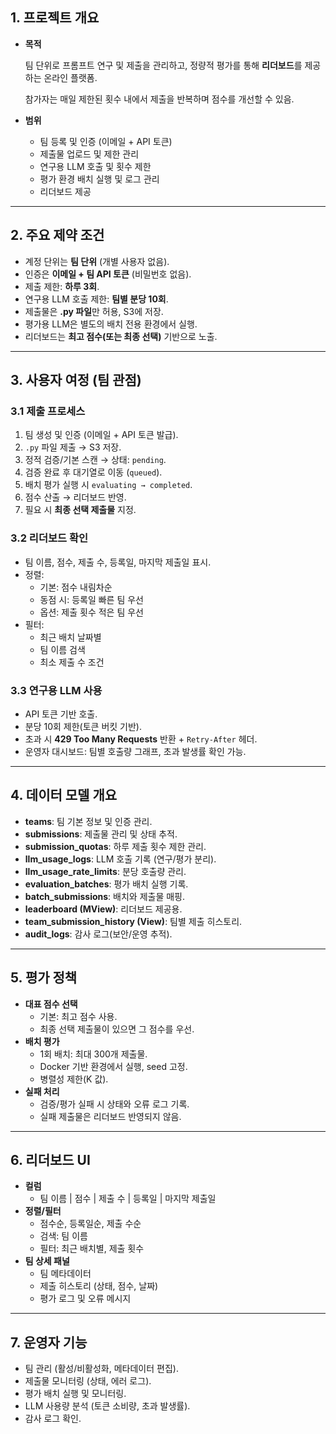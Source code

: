 ## 1. 프로젝트 개요

- **목적**
    
    팀 단위로 프롬프트 연구 및 제출을 관리하고, 정량적 평가를 통해 **리더보드**를 제공하는 온라인 플랫폼.
    
    참가자는 매일 제한된 횟수 내에서 제출을 반복하며 점수를 개선할 수 있음.
    
- **범위**
    - 팀 등록 및 인증 (이메일 + API 토큰)
    - 제출물 업로드 및 제한 관리
    - 연구용 LLM 호출 및 횟수 제한
    - 평가 환경 배치 실행 및 로그 관리
    - 리더보드 제공
---

## 2. 주요 제약 조건

- 계정 단위는 **팀 단위** (개별 사용자 없음).
- 인증은 **이메일 + 팀 API 토큰** (비밀번호 없음).
- 제출 제한: **하루 3회**.
- 연구용 LLM 호출 제한: **팀별 분당 10회**.
- 제출물은 **.py 파일**만 허용, S3에 저장.
- 평가용 LLM은 별도의 배치 전용 환경에서 실행.
- 리더보드는 **최고 점수(또는 최종 선택)** 기반으로 노출.

---

## 3. 사용자 여정 (팀 관점)

### 3.1 제출 프로세스

1. 팀 생성 및 인증 (이메일 + API 토큰 발급).
2. `.py` 파일 제출 → S3 저장.
3. 정적 검증/기본 스캔 → 상태: `pending`.
4. 검증 완료 후 대기열로 이동 (`queued`).
5. 배치 평가 실행 시 `evaluating → completed`.
6. 점수 산출 → 리더보드 반영.
7. 필요 시 **최종 선택 제출물** 지정.

### 3.2 리더보드 확인

- 팀 이름, 점수, 제출 수, 등록일, 마지막 제출일 표시.
- 정렬:
    - 기본: 점수 내림차순
    - 동점 시: 등록일 빠른 팀 우선
    - 옵션: 제출 횟수 적은 팀 우선
- 필터:
    - 최근 배치 날짜별
    - 팀 이름 검색
    - 최소 제출 수 조건

### 3.3 연구용 LLM 사용

- API 토큰 기반 호출.
- 분당 10회 제한(토큰 버킷 기반).
- 초과 시 **429 Too Many Requests** 반환 + `Retry-After` 헤더.
- 운영자 대시보드: 팀별 호출량 그래프, 초과 발생률 확인 가능.

---

## 4. 데이터 모델 개요

- **teams**: 팀 기본 정보 및 인증 관리.
- **submissions**: 제출물 관리 및 상태 추적.
- **submission_quotas**: 하루 제출 횟수 제한 관리.
- **llm_usage_logs**: LLM 호출 기록 (연구/평가 분리).
- **llm_usage_rate_limits**: 분당 호출량 관리.
- **evaluation_batches**: 평가 배치 실행 기록.
- **batch_submissions**: 배치와 제출물 매핑.
- **leaderboard (MView)**: 리더보드 제공용.
- **team_submission_history (View)**: 팀별 제출 히스토리.
- **audit_logs**: 감사 로그(보안/운영 추적).

---

## 5. 평가 정책

- **대표 점수 선택**
    - 기본: 최고 점수 사용.
    - 최종 선택 제출물이 있으면 그 점수를 우선.
- **배치 평가**
    - 1회 배치: 최대 300개 제출물.
    - Docker 기반 환경에서 실행, seed 고정.
    - 병렬성 제한(K 값).
- **실패 처리**
    - 검증/평가 실패 시 상태와 오류 로그 기록.
    - 실패 제출물은 리더보드 반영되지 않음.

---

## 6. 리더보드 UI

- **컬럼**
    - 팀 이름 | 점수 | 제출 수 | 등록일 | 마지막 제출일
- **정렬/필터**
    - 점수순, 등록일순, 제출 수순
    - 검색: 팀 이름
    - 필터: 최근 배치별, 제출 횟수
- **팀 상세 패널**
    - 팀 메타데이터
    - 제출 히스토리 (상태, 점수, 날짜)
    - 평가 로그 및 오류 메시지

---

## 7. 운영자 기능

- 팀 관리 (활성/비활성화, 메타데이터 편집).
- 제출물 모니터링 (상태, 에러 로그).
- 평가 배치 실행 및 모니터링.
- LLM 사용량 분석 (토큰 소비량, 초과 발생률).
- 감사 로그 확인.